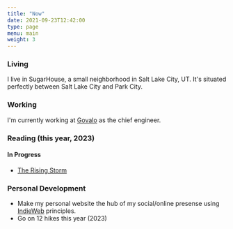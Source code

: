 ```yaml
---
title: "Now"
date: 2021-09-23T12:42:00
type: page
menu: main
weight: 3
---
```


### Living

I live in SugarHouse, a small neighborhood in Salt Lake City, UT. It's situated
perfectly between Salt Lake City and Park City.

### Working

I'm currently working at [Govalo](https://govalo.com/) as the chief engineer.

### Reading (this year, 2023)

#### In Progress

- [The Rising Storm](https://en.wikipedia.org/wiki/Star_Wars:_The_Rising_Storm)

### Personal Development

- Make my personal website the hub of my social/online presense using [IndieWeb](https://indieweb.org/) principles.
- Go on 12 hikes this year (2023)
